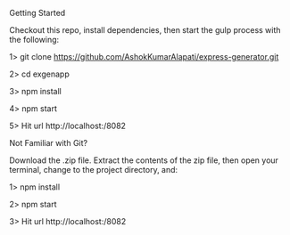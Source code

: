 
Getting Started

Checkout this repo, install dependencies, then start the gulp process with the following:

1> git clone https://github.com/AshokKumarAlapati/express-generator.git

2> cd exgenapp

3> npm install

4> npm start

5> Hit url http://localhost:/8082


Not Familiar with Git?

Download the .zip file. Extract the contents of the zip file, then open your terminal, change to the project directory, and:

1> npm install

2> npm start

3> Hit url http://localhost:/8082